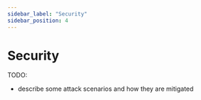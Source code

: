 ```yaml
---
sidebar_label: "Security"
sidebar_position: 4
---
```


# Security

TODO:
- describe some attack scenarios and how they are mitigated
